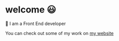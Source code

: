 # welcome :smiley:

:telescope: I am a Front End developer

You can check out some of my work on [my website](https://brianmunoz.co/)

